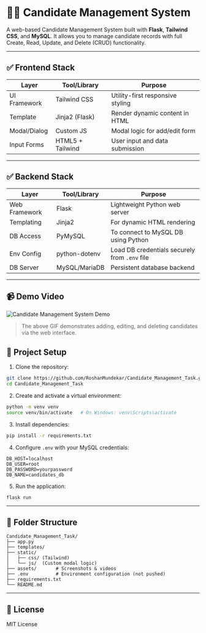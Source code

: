 # 🧑‍💼 Candidate Management System

A web-based Candidate Management System built with **Flask**, **Tailwind CSS**, and **MySQL**. It allows you to manage candidate records with full Create, Read, Update, and Delete (CRUD) functionality.

---

## ✅ Frontend Stack

| Layer         | Tool/Library     | Purpose                               |
|---------------|------------------|----------------------------------------|
| UI Framework  | Tailwind CSS     | Utility-first responsive styling       |
| Template      | Jinja2 (Flask)   | Render dynamic content in HTML         |
| Modal/Dialog  | Custom JS        | Modal logic for add/edit form          |
| Input Forms   | HTML5 + Tailwind | User input and data submission         |

---

## ✅ Backend Stack

| Layer        | Tool/Library     | Purpose                                          |
|--------------|------------------|--------------------------------------------------|
| Web Framework| Flask            | Lightweight Python web server                    |
| Templating   | Jinja2           | For dynamic HTML rendering                       |
| DB Access    | PyMySQL          | To connect to MySQL DB using Python              |
| Env Config   | python-dotenv    | Load DB credentials securely from `.env` file    |
| DB Server    | MySQL/MariaDB    | Persistent database backend                      |

---


## 📹 Demo Video

![Candidate Management System Demo](assets/demo1.gif)

> The above GIF demonstrates adding, editing, and deleting candidates via the web interface.

## 📁 Project Setup

1. Clone the repository:
```bash
git clone https://github.com/RoshanMundekar/Candidate_Management_Task.git
cd Candidate_Management_Task
```

2. Create and activate a virtual environment:
```bash
python -m venv venv
source venv/bin/activate   # On Windows: venv\Scripts\activate
```

3. Install dependencies:
```bash
pip install -r requirements.txt
```

4. Configure `.env` with your MySQL credentials:
```env
DB_HOST=localhost
DB_USER=root
DB_PASSWORD=yourpassword
DB_NAME=candidates_db
```

5. Run the application:
```bash
flask run
```

---

## 📂 Folder Structure

```
Candidate_Management_Task/
├── app.py
├── templates/
├── static/
│   ├── css/ (Tailwind)
│   └── js/  (Custom modal logic)
├── assets/       # Screenshots & videos
├── .env          # Environment configuration (not pushed)
├── requirements.txt
└── README.md
```

---

## 📃 License

MIT License